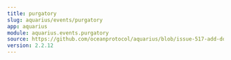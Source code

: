 ```yaml
---
title: purgatory
slug: aquarius/events/purgatory
app: aquarius
module: aquarius.events.purgatory
source: https://github.com/oceanprotocol/aquarius/blob/issue-517-add-docstrings/aquarius/events/purgatory.py
version: 2.2.12
---
```

